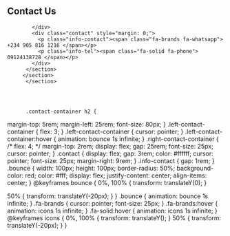 <section class="contact-container container">
         <section class="left-contact">
          <h2>Contact Us</h2>
           <section class="left-contact-container" style="margin: 0;">
          </section>
          <section class="right-contact-container">
            <div class="icon" style="margin: 0;">
              <span class="fa-brands fa-whatsapp"></span>
              <span class="fa-brands fa-x-twitter"></span>
              <span class="fa-brands fa-github"></span>
              <span class="fa-brands fa-youtube"></span>
            
            </div>
            <div class="contact" style="margin: 0;">
              <p class="info-contact"><span class="fa-brands fa-whatsapp"> +234 905 816 1216 </span></p>
              <p class="info-tel"><span class="fa-solid fa-phone">  09124138728 </span></p>
            </div>
          </section>
         </section>
          </section>




          .contact-container h2 {
  margin-top: 5rem;
  margin-left: 25rem;
  font-size: 80px;
}
.left-contact-container {
  flex: 3;
}
.left-contact-container {
  cursor: pointer;
}
.left-contact-container:hover {
  animation: bounce 1s infinite;
}
.right-contact-container {
  /* flex: 4; */
  margin-top: 2rem;
  display: flex;
  gap: 25rem;
  font-size: 25px;
  cursor: pointer;
}
.contact {
  display: flex;
  gap: 3rem;
  color: #ffffff;
  cursor: pointer;
  font-size: 25px;
  margin-right: 9rem;
}
.info-contact {
  gap: 1rem;
}
.bounce {
  width: 100px;
  height: 100px;
  border-radius: 50%;
  background-color: red;
  color: #fff;
  display: flex;
  justify-content: center;
  align-items: center;
}
@keyframes bounce {
  0%,
  100% {
    transform: translateY(0);
  }

  50% {
    transform: translateY(-20px);
  }
}
.bounce {
  animation: bounce 1s infinite;
}
.fa-brands {
  cursor: pointer;
  font-size: 25px;
}
.fa-brands:hover {
  animation: icons 1s infinite;
}
.fa-solid:hover {
  animation: icons 1s infinite;
}
@keyframes icons {
  0%,
  100% {
    transform: translateY();
  }
  50% {
    transform: translateY(-20px);
  }
}